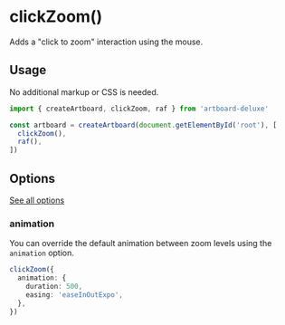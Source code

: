 # clickZoom()

Adds a "click to zoom" interaction using the mouse.

<CodePen id="WbejLKg" />

## Usage

No additional markup or CSS is needed.

```typescript
import { createArtboard, clickZoom, raf } from 'artboard-deluxe'

const artboard = createArtboard(document.getElementById('root'), [
  clickZoom(),
  raf(),
])
```

## Options

[See all options](/api/functions/clickZoom.html#parameters)

### animation

You can override the default animation between zoom levels using the `animation`
option.

```typescript
clickZoom({
  animation: {
    duration: 500,
    easing: 'easeInOutExpo',
  },
})
```
